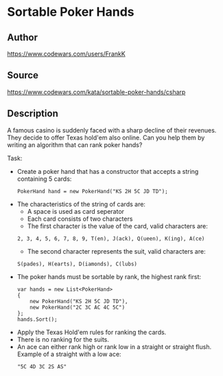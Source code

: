 # Sortable Poker Hands

## Author
https://www.codewars.com/users/FrankK

## Source
https://www.codewars.com/kata/sortable-poker-hands/csharp

## Description

A famous casino is suddenly faced with a sharp decline of their revenues. They decide to offer Texas hold'em also online. Can you help them by writing an algorithm that can rank poker hands?

Task:

 - Create a poker hand that has a constructor that accepts a string containing 5 cards:
    ```
    PokerHand hand = new PokerHand("KS 2H 5C JD TD");
    ```
 - The characteristics of the string of cards are:
    - A space is used as card seperator
    - Each card consists of two characters
    - The first character is the value of the card, valid characters are: 
    ```
    2, 3, 4, 5, 6, 7, 8, 9, T(en), J(ack), Q(ueen), K(ing), A(ce)
    ```
    - The second character represents the suit, valid characters are: 
    ```
    S(pades), H(earts), D(iamonds), C(lubs)
    ```
 - The poker hands must be sortable by rank, the highest rank first:
    ```
    var hands = new List<PokerHand> 
    { 
        new PokerHand("KS 2H 5C JD TD"),
        new PokerHand("2C 3C AC 4C 5C")
    };
    hands.Sort();
    ```
 - Apply the Texas Hold'em rules for ranking the cards.
 - There is no ranking for the suits.
 - An ace can either rank high or rank low in a straight or straight flush. Example of a straight with a low ace:
    ```
    "5C 4D 3C 2S AS"
    ```